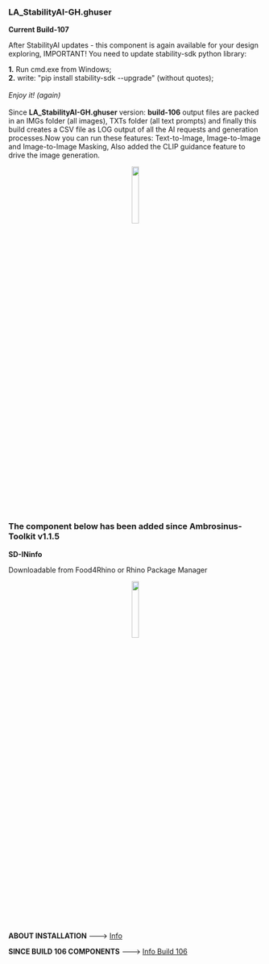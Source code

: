 ### LA_StabilityAI-GH.ghuser

**Current Build-107**

After StabilityAI updates - this component is again available for your design exploring, IMPORTANT! You need to update stability-sdk python library:

**1.** Run cmd.exe from Windows;
<br>
**2.** write: "pip install stability-sdk --upgrade" (without quotes);
<br>
<br>
_Enjoy it! (again)_
<br>
<br>
Since **LA_StabilityAI-GH.ghuser** version: **build-106** output files are packed in an IMGs folder (all images), TXTs folder (all text prompts) and finally this build creates a CSV file as LOG output of all the AI requests and generation processes.Now you can run these features: Text-to-Image, Image-to-Image and Image-to-Image Masking, Also added the CLIP guidance feature to drive the image generation.

<div align="center">
<img src="https://ambrosinus.altervista.org/blog/wp-content/uploads/2023/01/LA_StabilityAI-GH_comp_06.png" width="17%" height="17%">
</div>
<br>

### The component below has been added since Ambrosinus-Toolkit v1.1.5

**SD-INinfo**

Downloadable from Food4Rhino or Rhino Package Manager

<div align="center">
<img src="https://ambrosinus.altervista.org/blog/wp-content/uploads/2023/01/LA_StabilityAI-GH_def_b106.png" width="17%" height="17%">
</div>
<br>

**ABOUT INSTALLATION**  ---> [Info](https://bit.ly/StabilityAI-insideGrasshopper)

**SINCE BUILD 106 COMPONENTS**  ---> [Info Build 106](https://bit.ly/StabilityAI-insideGrasshopperADV)
